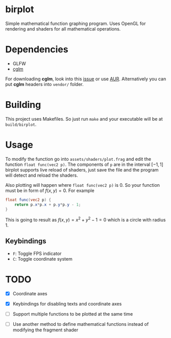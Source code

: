 # birplot
Simple mathematical function graphing program. Uses OpenGL for rendering and shaders for all mathematical operations.

# Dependencies
- GLFW
- [cglm](https://github.com/recp/cglm)

For downloading **cglm**, look into this [issue](https://github.com/recp/cglm/issues/47) or use [AUR](https://aur.archlinux.org/packages/cglm). Alternatively you can put **cglm** headers into `vendor/` folder.

# Building
This project uses Makefiles. So just run `make` and your executable will be at `build/birplot`.

# Usage
To modify the function go into `assets/shaders/plot.frag` and edit the function `float func(vec2 p)`. The components of `p` are in the interval $\left[ -1, 1 \right]$ birplot supports live reload of shaders, just save the file and the program will detect and reload the shaders.

Also plotting will happen where `float func(vec2 p)` is 0. So your function must be in form of $f(x, y) = 0$. For example
```glsl
float func(vec2 p) {
    return p.x*p.x + p.y*p.y - 1;
}
```
This is going to result as $f(x, y) = x^2 + y^2 - 1 = 0$ which is a circle with radius 1.

## Keybindings
- `F`: Toggle FPS indicator
- `C`: Toggle coordinate system

# TODO
- [x] Coordinate axes
- [x] Keybindings for disabling texts and coordinate axes
- [ ] Support multiple functions to be plotted at the same time
- [ ] Use another method to define mathematical functions instead of modifying the fragment shader


